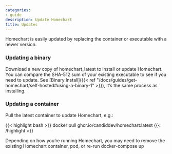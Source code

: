 ```yaml
---
categories:
- guide
description: Update Homechart
title: Updates
---
```


Homechart is easily updated by replacing the container or executable with a newer version.

### Updating a binary

Download a new copy of homechart_latest to install or update Homechart. You can compare the SHA-512 sum of your existing executable to see if you need to update. See [Binary Install]({{< ref "/docs/guides/get-homechart/self-hosted#using-a-binary-1" >}}), it’s the same process as installing.

### Updating a container

Pull the latest container to update Homechart, e.g.:

{{< highlight bash >}}
docker pull ghcr.io/candiddev/homechart:latest
{{< /highlight >}}

Depending on how you’re running Homechart, you may need to remove the existing Homechart container, pod, or re-run docker-compose up
